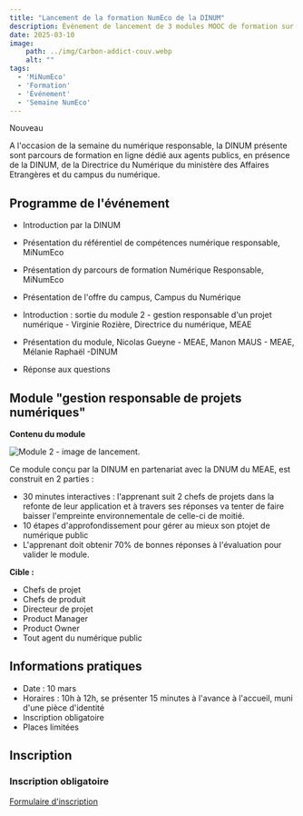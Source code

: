 ```yaml
---
title: "Lancement de la formation NumEco de la DINUM"
description: Évènement de lancement de 3 modules MOOC de formation sur le numérique responsable, le 10 mars 2025, à la DINUM
date: 2025-03-10
image:
    path: ../img/Carbon-addict-couv.webp
    alt: ""
tags:
  - 'MiNumEco'
  - 'Formation'
  - 'Événement'
  - 'Semaine NumEco'
---
```


<p class="fr-badge fr-badge--success fr-badge--no-icon">Nouveau</p>

<!-- chapô-->
A l'occasion de la semaine du numérique responsable, la DINUM présente sont parcours de formation en ligne dédié aux agents publics, en présence de la DINUM, de la Directrice du Numérique du ministère des Affaires Etrangères et du campus du numérique.
<!-- texte-->

## Programme de l'événement

* Introduction par la DINUM
* Présentation du référentiel de compétences numérique responsable, MiNumEco
* Présentation dy parcours de formation Numérique Responsable, MiNumEco
* Présentation de l'offre du campus, Campus du Numérique

* Introduction : sortie du module 2 - gestion responsable d'un projet numérique - Virginie Rozière, Directrice du numérique, MEAE
* Présentation du module, Nicolas Gueyne - MEAE, Manon MAUS - MEAE, Mélanie Raphaël -DINUM
* Réponse aux questions 

## Module "gestion responsable de projets numériques"

**Contenu du module**

![Module 2 - image de lancement](/img/Carbon-addict-couv.webp "Module Gestion responsable d'un projet numérique").

Ce module conçu par la DINUM en partenariat avec la DNUM du MEAE, est construit en 2 parties : 
* 30 minutes interactives : l'apprenant suit 2 chefs de projets dans la refonte de leur application et à travers ses réponses va tenter de faire baisser l'empreinte environnementale de celle-ci de moitié.
* 10 étapes d'approfondissement pour gérer au mieux son ptojet de numérique public
* L'apprenant doit obtenir 70% de bonnes réponses à l'évaluation pour valider le module.

**Cible :** 
* Chefs de projet
* Chefs de produit
* Directeur de projet
* Product Manager
* Product Owner
* Tout agent du numérique public

## Informations pratiques

* Date : 10 mars
* Horaires : 10h à 12h, se présenter 15 minutes à l'avance à l'accueil, muni d'une pièce d'identité
* Inscription obligatoire
* Places limitées

## Inscription

<div class="fr-callout">
    <h3 class="fr-callout__title">Inscription obligatoire</h3>
    <a class="fr-btn" href="https://grist.numerique.gouv.fr/o/docs/forms/2MvKdrjpQKULRcpQwb3UQq/55" target="_blank">
			Formulaire d'inscription
    </a>
</div>
